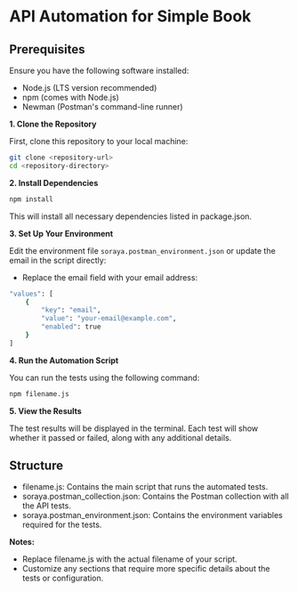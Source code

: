 # API Automation for Simple Book

## Prerequisites

Ensure you have the following software installed:

- Node.js (LTS version recommended)
- npm (comes with Node.js)
- Newman (Postman's command-line runner)

**1. Clone the Repository**

First, clone this repository to your local machine:

```bash
git clone <repository-url>
cd <repository-directory>
```

**2. Install Dependencies**

```bash
npm install
```

This will install all necessary dependencies listed in package.json.

**3. Set Up Your Environment**

Edit the environment file ``soraya.postman_environment.json`` or update the email in the script directly:

- Replace the email field with your email address:

``` bash
"values": [
    {
        "key": "email",
        "value": "your-email@example.com",
        "enabled": true
    }
]
```

**4. Run the Automation Script**

You can run the tests using the following command:

```bash
npm filename.js
```

**5. View the Results**

The test results will be displayed in the terminal. Each test will show whether it passed or failed, along with any additional details.

## Structure
- filename.js: Contains the main script that runs the automated tests.
- soraya.postman_collection.json: Contains the Postman collection with all the API tests.
- soraya.postman_environment.json: Contains the environment variables required for the tests.

**Notes:**
- Replace filename.js with the actual filename of your script.
- Customize any sections that require more specific details about the tests or configuration.
